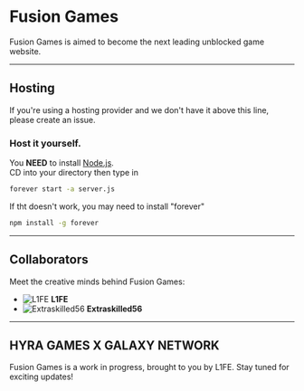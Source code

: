 # Fusion Games

Fusion Games is aimed to become the next leading unblocked game website.

---

## Hosting

If you're using a hosting provider and we don't have it above this line, please create an issue.

### Host it yourself.
You **NEED** to install [Node.js](https://nodejs.org/en/download/). <br>
CD into your directory then type in 
``` bash
forever start -a server.js
```
If tht doesn't work, you may need to install "forever"
```bash
npm install -g forever
```

---

## Collaborators

Meet the creative minds behind Fusion Games:

- ![L1FE](https://gitlab.com/uploads/-/system/user/avatar/19842753/avatar.png) **L1FE**
- ![Extraskilled56](https://gitlab.com/uploads/-/system/user/avatar/19985639/avatar.png) **Extraskilled56**

---

## HYRA GAMES X GALAXY NETWORK

Fusion Games is a work in progress, brought to you by L1FE. Stay tuned for exciting updates!